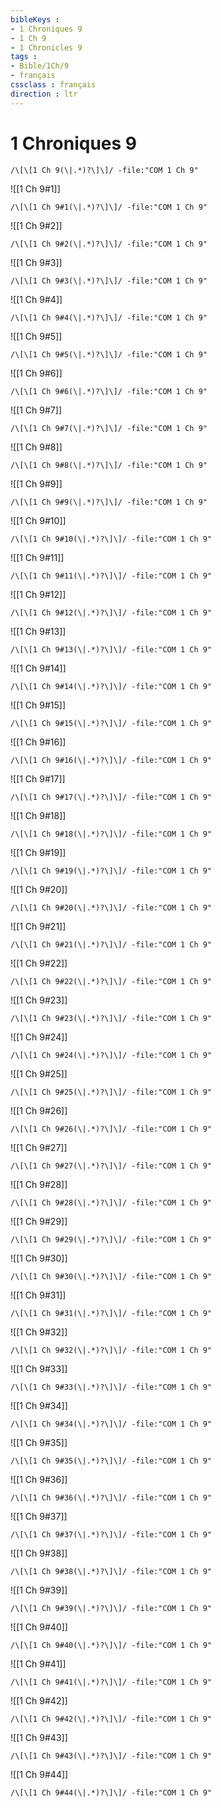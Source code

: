 ```yaml
---
bibleKeys : 
- 1 Chroniques 9
- 1 Ch 9
- 1 Chronicles 9
tags : 
- Bible/1Ch/9
- français
cssclass : français
direction : ltr
---
```


# 1 Chroniques 9

```query
/\[\[1 Ch 9(\|.*)?\]\]/ -file:"COM 1 Ch 9"
```



![[1 Ch 9#1]]

```query
/\[\[1 Ch 9#1(\|.*)?\]\]/ -file:"COM 1 Ch 9"
```

![[1 Ch 9#2]]

```query
/\[\[1 Ch 9#2(\|.*)?\]\]/ -file:"COM 1 Ch 9"
```

![[1 Ch 9#3]]

```query
/\[\[1 Ch 9#3(\|.*)?\]\]/ -file:"COM 1 Ch 9"
```

![[1 Ch 9#4]]

```query
/\[\[1 Ch 9#4(\|.*)?\]\]/ -file:"COM 1 Ch 9"
```

![[1 Ch 9#5]]

```query
/\[\[1 Ch 9#5(\|.*)?\]\]/ -file:"COM 1 Ch 9"
```

![[1 Ch 9#6]]

```query
/\[\[1 Ch 9#6(\|.*)?\]\]/ -file:"COM 1 Ch 9"
```

![[1 Ch 9#7]]

```query
/\[\[1 Ch 9#7(\|.*)?\]\]/ -file:"COM 1 Ch 9"
```

![[1 Ch 9#8]]

```query
/\[\[1 Ch 9#8(\|.*)?\]\]/ -file:"COM 1 Ch 9"
```

![[1 Ch 9#9]]

```query
/\[\[1 Ch 9#9(\|.*)?\]\]/ -file:"COM 1 Ch 9"
```

![[1 Ch 9#10]]

```query
/\[\[1 Ch 9#10(\|.*)?\]\]/ -file:"COM 1 Ch 9"
```

![[1 Ch 9#11]]

```query
/\[\[1 Ch 9#11(\|.*)?\]\]/ -file:"COM 1 Ch 9"
```

![[1 Ch 9#12]]

```query
/\[\[1 Ch 9#12(\|.*)?\]\]/ -file:"COM 1 Ch 9"
```

![[1 Ch 9#13]]

```query
/\[\[1 Ch 9#13(\|.*)?\]\]/ -file:"COM 1 Ch 9"
```

![[1 Ch 9#14]]

```query
/\[\[1 Ch 9#14(\|.*)?\]\]/ -file:"COM 1 Ch 9"
```

![[1 Ch 9#15]]

```query
/\[\[1 Ch 9#15(\|.*)?\]\]/ -file:"COM 1 Ch 9"
```

![[1 Ch 9#16]]

```query
/\[\[1 Ch 9#16(\|.*)?\]\]/ -file:"COM 1 Ch 9"
```

![[1 Ch 9#17]]

```query
/\[\[1 Ch 9#17(\|.*)?\]\]/ -file:"COM 1 Ch 9"
```

![[1 Ch 9#18]]

```query
/\[\[1 Ch 9#18(\|.*)?\]\]/ -file:"COM 1 Ch 9"
```

![[1 Ch 9#19]]

```query
/\[\[1 Ch 9#19(\|.*)?\]\]/ -file:"COM 1 Ch 9"
```

![[1 Ch 9#20]]

```query
/\[\[1 Ch 9#20(\|.*)?\]\]/ -file:"COM 1 Ch 9"
```

![[1 Ch 9#21]]

```query
/\[\[1 Ch 9#21(\|.*)?\]\]/ -file:"COM 1 Ch 9"
```

![[1 Ch 9#22]]

```query
/\[\[1 Ch 9#22(\|.*)?\]\]/ -file:"COM 1 Ch 9"
```

![[1 Ch 9#23]]

```query
/\[\[1 Ch 9#23(\|.*)?\]\]/ -file:"COM 1 Ch 9"
```

![[1 Ch 9#24]]

```query
/\[\[1 Ch 9#24(\|.*)?\]\]/ -file:"COM 1 Ch 9"
```

![[1 Ch 9#25]]

```query
/\[\[1 Ch 9#25(\|.*)?\]\]/ -file:"COM 1 Ch 9"
```

![[1 Ch 9#26]]

```query
/\[\[1 Ch 9#26(\|.*)?\]\]/ -file:"COM 1 Ch 9"
```

![[1 Ch 9#27]]

```query
/\[\[1 Ch 9#27(\|.*)?\]\]/ -file:"COM 1 Ch 9"
```

![[1 Ch 9#28]]

```query
/\[\[1 Ch 9#28(\|.*)?\]\]/ -file:"COM 1 Ch 9"
```

![[1 Ch 9#29]]

```query
/\[\[1 Ch 9#29(\|.*)?\]\]/ -file:"COM 1 Ch 9"
```

![[1 Ch 9#30]]

```query
/\[\[1 Ch 9#30(\|.*)?\]\]/ -file:"COM 1 Ch 9"
```

![[1 Ch 9#31]]

```query
/\[\[1 Ch 9#31(\|.*)?\]\]/ -file:"COM 1 Ch 9"
```

![[1 Ch 9#32]]

```query
/\[\[1 Ch 9#32(\|.*)?\]\]/ -file:"COM 1 Ch 9"
```

![[1 Ch 9#33]]

```query
/\[\[1 Ch 9#33(\|.*)?\]\]/ -file:"COM 1 Ch 9"
```

![[1 Ch 9#34]]

```query
/\[\[1 Ch 9#34(\|.*)?\]\]/ -file:"COM 1 Ch 9"
```

![[1 Ch 9#35]]

```query
/\[\[1 Ch 9#35(\|.*)?\]\]/ -file:"COM 1 Ch 9"
```

![[1 Ch 9#36]]

```query
/\[\[1 Ch 9#36(\|.*)?\]\]/ -file:"COM 1 Ch 9"
```

![[1 Ch 9#37]]

```query
/\[\[1 Ch 9#37(\|.*)?\]\]/ -file:"COM 1 Ch 9"
```

![[1 Ch 9#38]]

```query
/\[\[1 Ch 9#38(\|.*)?\]\]/ -file:"COM 1 Ch 9"
```

![[1 Ch 9#39]]

```query
/\[\[1 Ch 9#39(\|.*)?\]\]/ -file:"COM 1 Ch 9"
```

![[1 Ch 9#40]]

```query
/\[\[1 Ch 9#40(\|.*)?\]\]/ -file:"COM 1 Ch 9"
```

![[1 Ch 9#41]]

```query
/\[\[1 Ch 9#41(\|.*)?\]\]/ -file:"COM 1 Ch 9"
```

![[1 Ch 9#42]]

```query
/\[\[1 Ch 9#42(\|.*)?\]\]/ -file:"COM 1 Ch 9"
```

![[1 Ch 9#43]]

```query
/\[\[1 Ch 9#43(\|.*)?\]\]/ -file:"COM 1 Ch 9"
```

![[1 Ch 9#44]]

```query
/\[\[1 Ch 9#44(\|.*)?\]\]/ -file:"COM 1 Ch 9"
```

